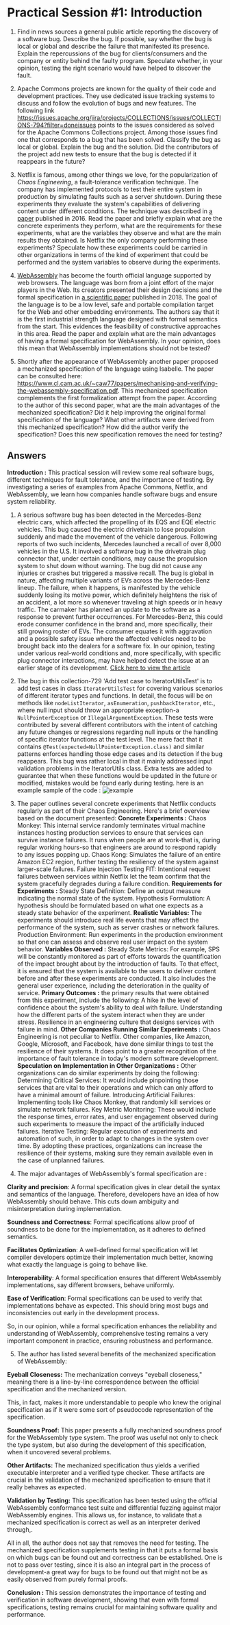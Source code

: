 # Practical Session #1: Introduction

1. Find in news sources a general public article reporting the discovery of a software bug. Describe the bug. If possible, say whether the bug is local or global and describe the failure that manifested its presence. Explain the repercussions of the bug for clients/consumers and the company or entity behind the faulty program. Speculate whether, in your opinion, testing the right scenario would have helped to discover the fault.

2. Apache Commons projects are known for the quality of their code and development practices. They use dedicated issue tracking systems to discuss and follow the evolution of bugs and new features. The following link https://issues.apache.org/jira/projects/COLLECTIONS/issues/COLLECTIONS-794?filter=doneissues points to the issues considered as solved for the Apache Commons Collections project. Among those issues find one that corresponds to a bug that has been solved. Classify the bug as local or global. Explain the bug and the solution. Did the contributors of the project add new tests to ensure that the bug is detected if it reappears in the future?

3. Netflix is famous, among other things we love, for the popularization of *Chaos Engineering*, a fault-tolerance verification technique. The company has implemented protocols to test their entire system in production by simulating faults such as a server shutdown. During these experiments they evaluate the system's capabilities of delivering content under different conditions. The technique was described in [a paper](https://arxiv.org/ftp/arxiv/papers/1702/1702.05843.pdf) published in 2016. Read the paper and briefly explain what are the concrete experiments they perform, what are the requirements for these experiments, what are the variables they observe and what are the main results they obtained. Is Netflix the only company performing these experiments? Speculate how these experiments could be carried in other organizations in terms of the kind of experiment that could be performed and the system variables to observe during the experiments.

4. [WebAssembly](https://webassembly.org/) has become the fourth official language supported by web browsers. The language was born from a joint effort of the major players in the Web. Its creators presented their design decisions and the formal specification in [a scientific paper](https://people.mpi-sws.org/~rossberg/papers/Haas,%20Rossberg,%20Schuff,%20Titzer,%20Gohman,%20Wagner,%20Zakai,%20Bastien,%20Holman%20-%20Bringing%20the%20Web%20up%20to%20Speed%20with%20WebAssembly.pdf) published in 2018. The goal of the language is to be a low level, safe and portable compilation target for the Web and other embedding environments. The authors say that it is the first industrial strength language designed with formal semantics from the start. This evidences the feasibility of constructive approaches in this area. Read the paper and explain what are the main advantages of having a formal specification for WebAssembly. In your opinion, does this mean that WebAssembly implementations should not be tested? 

5.  Shortly after the appearance of WebAssembly another paper proposed a mechanized specification of the language using Isabelle. The paper can be consulted here: https://www.cl.cam.ac.uk/~caw77/papers/mechanising-and-verifying-the-webassembly-specification.pdf. This mechanized specification complements the first formalization attempt from the paper. According to the author of this second paper, what are the main advantages of the mechanized specification? Did it help improving the original formal specification of the language? What other artifacts were derived from this mechanized specification? How did the author verify the specification? Does this new specification removes the need for testing?

## Answers
**Introduction :** 
This practical session will review some real software bugs, different techniques for fault tolerance, and the importance of testing. By investigating a series of examples from Apache Commons, Netflix, and WebAssembly, we learn how companies handle software bugs and ensure system reliability.

1. A serious software bug has been detected in the Mercedes-Benz electric cars, which affected the propelling of its EQS and EQE electric vehicles. This bug caused the electric drivetrain to lose propulsion suddenly and made the movement of the vehicle dangerous. Following reports of two such incidents, Mercedes launched a recall of over 8,000 vehicles in the U.S. It involved a software bug in the drivetrain plug connector that, under certain conditions, may cause the propulsion system to shut down without warning. The bug did not cause any injuries or crashes but triggered a massive recall.
The bug is global in nature, affecting multiple variants of EVs across the Mercedes-Benz lineup. The failure, when it happens, is manifested by the vehicle suddenly losing its motive power, which definitely heightens the risk of an accident, a lot more so whenever traveling at high speeds or in heavy traffic. 
The carmaker has planned an update to the software as a response to prevent further occurrences.
For Mercedes-Benz, this could erode consumer confidence in the brand and, more specifically, their still growing roster of EVs. The consumer equates it with aggravation and a possible safety issue where the affected vehicles need to be brought back into the dealers for a software fix. 
In our opinion, testing under various real-world conditions and, more specifically, with specific plug connector interactions, may have helped detect the issue at an earlier stage of its development.
[Click here to view the article](https://www.carscoops.com/2023/06/mercedes-recalls-eqs-and-eqe-evs-for-software-bug-that-could-cause-sudden-power-loss/)



2. The bug in this collection-729 'Add test case to IteratorUtilsTest' is to add test cases in class `IteratorUtilsTest` for covering various scenarios of different iterator types and functions. In detail, the focus will be on methods like `nodeListIterator`, `asEnumeration`, `pushbackIterator`, etc., where null input should throw an appropriate exception-a `NullPointerException` or `IllegalArgumentException`.
These tests were contributed by several different contributors with the intent of catching any future changes or regressions regarding null inputs or the handling of specific iterator functions at the test level. The mere fact that it contains `@Test(expected=NullPointerException.class)` and similar patterns enforces handling those edge cases and its detection if the bug reappears.
This bug was rather local in that it mainly addressed input validation problems in the IteratorUtils class. Extra tests are added to guarantee that when these functions would be updated in the future or modified, mistakes would be found early during testing. 
here is an example sample of the code : 
![example](https://github.com/user-attachments/assets/4b926fe0-e799-45de-8b62-a466c4ee2fe6)


3. The paper outlines several concrete experiments that Netflix conducts regularly as part of their Chaos Engineering. Here's a brief overview based on the document presented:
**Concrete Experiments :** 
Chaos Monkey: This internal service randomly terminates virtual machine instances hosting production services to ensure that services can survive instance failures. It runs when people are at work-that is, during regular working hours-so that engineers are around to respond rapidly to any issues popping up.
Chaos Kong: Simulates the failure of an entire Amazon EC2 region, further testing the resiliency of the system against larger-scale failures.
Failure Injection Testing FIT: Intentional request failures between services within Netflix let the team confirm that the system gracefully degrades during a failure condition.
**Requirements for Experiments :** 
Steady State Definition: Define an output measure indicating the normal state of the system.
Hypothesis Formulation: A hypothesis should be formulated based on what one expects as a steady state behavior of the experiment. 
**Realistic Variables:** 
The experiments should introduce real life events that may affect the performance of the system, such as server crashes or network failures. Production Environment: Run experiments in the production environment so that one can assess and observe real user impact on the system behavior. 
**Variables Observed :**
Steady State Metrics: For example, SPS will be constantly monitored as part of efforts towards the quantification of the impact brought about by the introduction of faults. To that effect, it is ensured that the system is available to the users to deliver content before and after these experiments are conducted. It also includes the general user experience, including the deterioration in the quality of service. 
**Primary Outcomes :** the primary results that were obtained from this experiment, include the following:
 A hike in the level of confidence about the system's ability to deal with failure.
Understanding how the different parts of the system interact when they are under stress.
Resilience in an engineering culture that designs services with failure in mind.
**Other Companies Running Similar Experiments :**
Chaos Engineering is not peculiar to Netflix. Other companies, like Amazon, Google, Microsoft, and Facebook, have done similar things to test the resilience of their systems. It does point to a greater recognition of the importance of fault tolerance in today's modern software development.
**Speculation on Implementation in Other Organizations :**
Other organizations can do similar experiments by doing the following:
Determining Critical Services: It would include pinpointing those services that are vital to their operations and which can only afford to have a minimal amount of failure.
Introducing Artificial Failures: Implementing tools like Chaos Monkey, that randomly kill services or simulate network failures.
Key Metric Monitoring: These would include the response times, error rates, and user engagement observed during such experiments to measure the impact of the artificially induced failures.
Iterative Testing: Regular execution of experiments and automation of such, in order to adapt to changes in the system over time. By adopting these practices, organizations can increase the resilience of their systems, making sure they remain available even in the case of unplanned failures.


4. The major advantages of WebAssembly's formal specification are :


**Clarity and precision**: A formal specification gives in clear detail the syntax and semantics of the language. Therefore, developers have an idea of how WebAssembly should behave. This cuts down ambiguity and misinterpretation during implementation.


**Soundness and Correctness**: Formal specifications allow proof of soundness to be done for the implementation, as it adheres to defined semantics.


**Facilitates Optimization**: A well-defined formal specification will let compiler developers optimize their implementation much better, knowing what exactly the language is going to behave like.


**Interoperability**: A formal specification ensures that different WebAssembly implementations, say different browsers, behave uniformly.


**Ease of Verification**: Formal specifications can be used to verify that implementations behave as expected. This should bring most bugs and inconsistencies out early in the development process.


So, in our opinion, while a formal specification enhances the reliability and understanding of WebAssembly, comprehensive testing remains a very important component in practice, ensuring robustness and performance.



5. The author has listed several benefits of the mechanized specification of WebAssembly:


**Eyeball Closeness:** The mechanization conveys "eyeball closeness," meaning there is a line-by-line correspondence between the official specification and the mechanized version. 


This, in fact, makes it more understandable to people who knew the original specification as if it were some sort of pseudocode representation of the specification. 


**Soundness Proof:** This paper presents a fully mechanized soundness proof for the WebAssembly type system. The proof was useful not only to check the type system, but also during the development of this specification, when it uncovered several problems.


**Other Artifacts:** The mechanized specification thus yields a verified executable interpreter and a verified type checker. These artifacts are crucial in the validation of the mechanized specification to ensure that it really behaves as expected. 


**Validation by Testing:** This specification has been tested using the official WebAssembly conformance test suite and differential fuzzing against major WebAssembly engines. This allows us, for instance, to validate that a mechanized specification is correct as well as an interpreter derived through,.


All in all, the author does not say that removes the need for testing. The mechanized specification supplements testing in that it puts a formal basis on which bugs can be found out and correctness can be established. One is not to pass over testing, since it is also an integral part in the process of development-a great way for bugs to be found out that might not be as easily observed from purely formal proofs.


**Conclusion :**
This session demonstrates the importance of testing and verification in software development, showing that even with formal specifications, testing remains crucial for maintaining software quality and performance.










